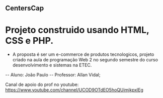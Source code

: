 ## CentersCap

# Projeto construido usando HTML, CSS e PHP.

- A proposta é ser um e-commerce de produtos tecnologicos, projeto criado na aula de programação Web 2 no segundo semestre do curso desenvolvimento e sistemas na ETEC.

-- Aluno: João Paulo
-- Professor: Allan Vidal;

Canal de apoio do prof no youtube: https://www.youtube.com/channel/UCOD9OTdEO5hoQUimjkpxlEg
